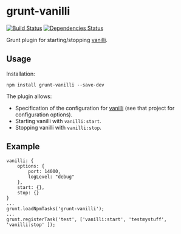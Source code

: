 grunt-vanilli
=============
[![Build Status](https://travis-ci.org/kelveden/grunt-vanilli.png?branch=master)](https://travis-ci.org/kelveden/grunt-vanilli)
[![Dependencies Status](https://david-dm.org/kelveden/grunt-vanilli.png?branch=master)](https://david-dm.org/kelveden/grunt-vanilli)

Grunt plugin for starting/stopping [vanilli](https://github.com/kelveden/vanilli).

Usage
-----
Installation:

    npm install grunt-vanilli --save-dev

The plugin allows:

 * Specification of the configuration for [vanilli](https://github.com/kelveden/vanilli) (see that project for configuration options).
 * Starting vanilli with `vanilli:start`.
 * Stopping vanilli with `vanilli:stop`.

Example
-------

    vanilli: {
        options: {
            port: 14000,
            logLevel: "debug"
        },
        start: {},
        stop: {}
    }
    ...
    grunt.loadNpmTasks('grunt-vanilli');
    ...
    grunt.registerTask('test', ['vanilli:start', 'testmystuff', 'vanilli:stop' ]);
